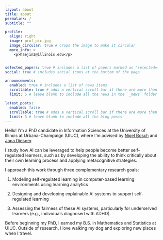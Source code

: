 ```yaml
---
layout: about
title: about
permalink: /
subtitle: ""

profile:
  align: right
  image: prof_pic.jpg
  image_circular: true # crops the image to make it circular
  more_info: >
    <p>haejin2@illinois.edu</p>


selected_papers: true # includes a list of papers marked as "selected={true}"
social: true # includes social icons at the bottom of the page

announcements:
  enabled: true # includes a list of news items
  scrollable: true # adds a vertical scroll bar if there are more than 3 news items
  limit: 5 # leave blank to include all the news in the `_news` folder

latest_posts:
  enabled: false
  scrollable: true # adds a vertical scroll bar if there are more than 3 new posts items
  limit: 3 # leave blank to include all the blog posts
---
```


Hello! I'm a PhD candidate in Information Sciences at the University of Illinois at Urbana-Champaign (UIUC), where I'm advised by 
[Nigel Bosch](https://pnigel.com/) and [Jana Diesner](https://www.gov.sot.tum.de/hcc/home/). 

I study how AI can be leveraged to help people become better self-regulated learners, such as by developing the ability to think critically about their own learning process and applying metacognitive strategies.


I approach this work through three complementary research goals: 
           
1. Modeling self-regulated learning in computer-based learning environments using learning analytics
              
2. Designing and developing explainable AI systems to support self-regulated learning

3. Assessing the fairness of these AI systems, particularly for underserved learners (e.g., individuals diagnosed with ADHD). 

Before beginning my PhD, I earned my B.S. in Mathematics and Statistics at UIUC. Outside of research, I love walking my dog and exploring new places when I travel. 


